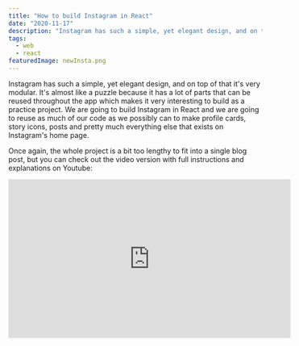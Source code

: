 ```yaml
---
title: "How to build Instagram in React"
date: "2020-11-17"
description: "Instagram has such a simple, yet elegant design, and on top of that it's very modular. It's almost like a puzzle because it has a lot of parts that can be reused throughout the app which makes it very interesting to build as a practice project. We are going to build Instagram in React and we are going to reuse as much of our code as we possibly can to make profile cards, story icons, posts and pretty much everything else that exists on Instagram's home page."
tags:
  - web
  - react
featuredImage: newInsta.png
---
```


Instagram has such a simple, yet elegant design, and on top of that it's very modular. It's almost like a puzzle because it has a lot of parts that can be reused throughout the app which makes it very interesting to build as a practice project. We are going to build Instagram in React and we are going to reuse as much of our code as we possibly can to make profile cards, story icons, posts and pretty much everything else that exists on Instagram's home page.

Once again, the whole project is a bit too lengthy to fit into a single blog post, but you can check out the video version with full instructions and explanations on Youtube:

<iframe width="560" height="315" src="https://www.youtube.com/embed/6sFTbTAVn5M" frameborder="0" allow="accelerometer; autoplay; encrypted-media; gyroscope; picture-in-picture" allowfullscreen></iframe>
